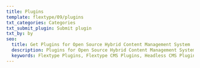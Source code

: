 ```yaml
---
title: Plugins
template: flextype/09/plugins
txt_categories: Categories
txt_submit_plugin: Submit plugin
txt_by: by
seo:
  title: Get Plugins for Open Source Hybrid Content Management System | Flextype
  description: Plugins for Open Source Hybrid Content Management System
  keywords: Flextype Plugins, Flextype CMS Plugins, Headless CMS Plugins, Download Flat File CMS Plugins, Download Flat File Content Management System Plugins, Download PHP CMS Plugins, Plugins, Content, Management, System, PHP, CMS
---
```

